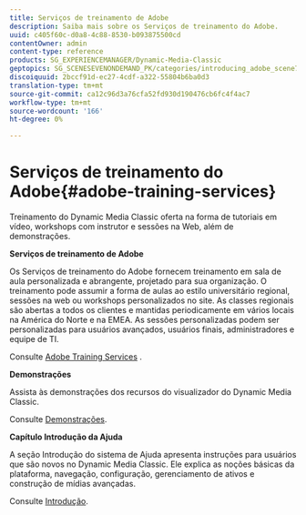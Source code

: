 ```yaml
---
title: Serviços de treinamento de Adobe
description: Saiba mais sobre os Serviços de treinamento do Adobe.
uuid: c405f60c-d0a8-4c88-8530-b093875500cd
contentOwner: admin
content-type: reference
products: SG_EXPERIENCEMANAGER/Dynamic-Media-Classic
geptopics: SG_SCENESEVENONDEMAND_PK/categories/introducing_adobe_scene7
discoiquuid: 2bccf91d-ec27-4cdf-a322-55804b6ba0d3
translation-type: tm+mt
source-git-commit: ca12c96d3a76cfa52fd930d190476cb6fc4f4ac7
workflow-type: tm+mt
source-wordcount: '166'
ht-degree: 0%

---
```



# Serviços de treinamento do Adobe{#adobe-training-services}

Treinamento do Dynamic Media Classic oferta na forma de tutoriais em vídeo, workshops com instrutor e sessões na Web, além de demonstrações.

**Serviços de treinamento de Adobe**

Os Serviços de treinamento do Adobe fornecem treinamento em sala de aula personalizada e abrangente, projetado para sua organização. O treinamento pode assumir a forma de aulas ao estilo universitário regional, sessões na web ou workshops personalizados no site. As classes regionais são abertas a todos os clientes e mantidas periodicamente em vários locais na América do Norte e na EMEA. As sessões personalizadas podem ser personalizadas para usuários avançados, usuários finais, administradores e equipe de TI.

Consulte [Adobe Training Services](https://training.adobe.com/training.html) [](https://www.adobe.com/go/learn_sc7_trainingrequest_en).

**Demonstrações**

Assista às demonstrações dos recursos do visualizador do Dynamic Media Classic.

Consulte [Demonstrações](https://www.adobe.com/solutions/web-experience-management/rich-media-assets-demos.html).

**Capítulo Introdução da Ajuda**

A seção Introdução do sistema de Ajuda apresenta instruções para usuários que são novos no Dynamic Media Classic. Ele explica as noções básicas da plataforma, navegação, configuração, gerenciamento de ativos e construção de mídias avançadas.

Consulte [Introdução](dmc-platform-overview.md).